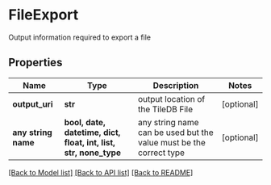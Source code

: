 # FileExport

Output information required to export a file

## Properties
Name | Type | Description | Notes
------------ | ------------- | ------------- | -------------
**output_uri** | **str** | output location of the TileDB File | [optional] 
**any string name** | **bool, date, datetime, dict, float, int, list, str, none_type** | any string name can be used but the value must be the correct type | [optional]

[[Back to Model list]](../README.md#documentation-for-models) [[Back to API list]](../README.md#documentation-for-api-endpoints) [[Back to README]](../README.md)


